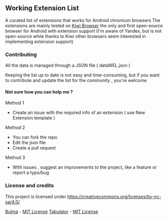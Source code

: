 ## Working Extension List

A curated list of extensions that works for Android chromium browsers
The extensions are mainly tested on [Kiwi Browser](kiwibrowser.com) the only and first open-source browser for Android with extension support 
(I'm aware of Yandex, but is not open-source while thanks to Kiwi other browsers seem interested in implementing extension support)


### Contributing
All the data is managed through a JSON file ( dataWEL.json )

Keeping the list up to date is not easy and time-consuming, but if you want to contribute and update the
                list for the community , you're welcome

#### Not sure how you can help me ?
Method 1
 - Create an issue with the required info of an extension ( use New Extension template )

Method 2 
- You can fork the repo 
- Edit the json file 
- Create a pull request

Method 3
- With issues , suggest an improvements to the project, like a feature or report a typo/bug
 
### License and credits
This project is licensed under https://creativecommons.org/licenses/by-nc-sa/4.0/

[Bulma](https://bulma.io/) - [MIT License](https://opensource.org/licenses/mit-license.php)
[Tabulator](https://github.com/olifolkerd/tabulator) - [MIT License](https://github.com/olifolkerd/tabulator/blob/master/LICENSE)
